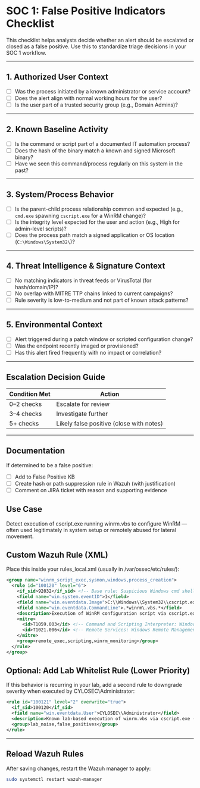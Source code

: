 # SOC 1: False Positive Indicators Checklist

This checklist helps analysts decide whether an alert should be escalated or closed as a false positive. Use this to standardize triage decisions in your SOC 1 workflow.

---

## 1. Authorized User Context

- [ ] Was the process initiated by a known administrator or service account?
- [ ] Does the alert align with normal working hours for the user?
- [ ] Is the user part of a trusted security group (e.g., Domain Admins)?

---

## 2. Known Baseline Activity

- [ ] Is the command or script part of a documented IT automation process?
- [ ] Does the hash of the binary match a known and signed Microsoft binary?
- [ ] Have we seen this command/process regularly on this system in the past?

---

## 3. System/Process Behavior

- [ ] Is the parent-child process relationship common and expected (e.g., `cmd.exe` spawning `cscript.exe` for a WinRM change)?
- [ ] Is the integrity level expected for the user and action (e.g., High for admin-level scripts)?
- [ ] Does the process path match a signed application or OS location (`C:\Windows\System32\`)?

---

## 4. Threat Intelligence & Signature Context

- [ ] No matching indicators in threat feeds or VirusTotal (for hash/domain/IP)?
- [ ] No overlap with MITRE TTP chains linked to current campaigns?
- [ ] Rule severity is low-to-medium and not part of known attack patterns?

---

## 5. Environmental Context

- [ ] Alert triggered during a patch window or scripted configuration change?
- [ ] Was the endpoint recently imaged or provisioned?
- [ ] Has this alert fired frequently with no impact or correlation?

---

## Escalation Decision Guide

| Condition Met | Action               |
|---------------|----------------------|
| 0–2 checks    | Escalate for review  |
| 3–4 checks    | Investigate further  |
| 5+ checks     | Likely false positive (close with notes) |

---

## Documentation

If determined to be a false positive:
- [ ] Add to False Positive KB
- [ ] Create hash or path suppression rule in Wazuh (with justification)
- [ ] Comment on JIRA ticket with reason and supporting evidence

## Use Case

Detect execution of cscript.exe running winrm.vbs to configure WinRM — often used legitimately in system setup or remotely abused for lateral movement.

## Custom Wazuh Rule (XML)
Place this inside your rules_local.xml (usually in /var/ossec/etc/rules/):

```xml
<group name="winrm_script_exec,sysmon,windows,process_creation">
  <rule id="100120" level="6">
    <if_sid>92032</if_sid> <!-- Base rule: Suspicious Windows cmd shell execution -->
    <field name="win.system.eventID">1</field>
    <field name="win.eventdata.Image">C:\\Windows\\System32\\cscript.exe</field>
    <field name="win.eventdata.CommandLine">.*winrm\.vbs.*</field>
    <description>Execution of WinRM configuration script via cscript.exe (potential lateral movement prep)</description>
    <mitre>
      <id>T1059.003</id> <!-- Command and Scripting Interpreter: Windows Command Shell -->
      <id>T1021.006</id> <!-- Remote Services: Windows Remote Management -->
    </mitre>
    <group>remote_exec,scripting,winrm_monitoring</group>
  </rule>
</group>
```

## Optional: Add Lab Whitelist Rule (Lower Priority)
If this behavior is recurring in your lab, add a second rule to downgrade severity when executed by CYLOSEC\Administrator:

```xml
<rule id="100121" level="2" overwrite="true">
  <if_sid>100120</if_sid>
  <field name="win.eventdata.User">CYLOSEC\\Administrator</field>
  <description>Known lab-based execution of winrm.vbs via cscript.exe (CYLOSEC\\Administrator)</description>
  <group>lab_noise,false_positives</group>
</rule>
```

---

## Reload Wazuh Rules
After saving changes, restart the Wazuh manager to apply:

```bash
sudo systemctl restart wazuh-manager
```
